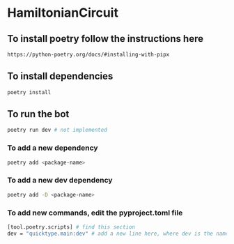 # HamiltonianCircuit

## To install poetry follow the instructions here
```bash
https://python-poetry.org/docs/#installing-with-pipx
```

## To install dependencies
```bash
poetry install
```

## To run the bot
```bash
poetry run dev # not implemented
```

### To add a new dependency
```bash
poetry add <package-name>
```

### To add a new dev dependency
```bash
poetry add -D <package-name>
```

### To add new commands, edit the pyproject.toml file
```bash
[tool.poetry.scripts] # find this section
dev = "quicktype.main:dev" # add a new line here, where dev is the name of the command and quicktype.main:dev is the path to the function
```